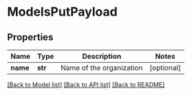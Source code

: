 # ModelsPutPayload

## Properties

Name | Type | Description | Notes
------------ | ------------- | ------------- | -------------
**name** | **str** | Name of the organization | [optional] 

[[Back to Model list]](../README.md#documentation-for-models) [[Back to API list]](../README.md#documentation-for-api-endpoints) [[Back to README]](../README.md)


